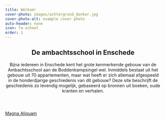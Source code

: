 ```yaml
---
title: Welkom!
cover-photo: images/achtergrond_donker.jpg
cover-photo-alt: example cover photo
auto-header: none
icon: fa-school
order: 1
---
```

<header>
  <h2 class="alt">De ambachtsschool in Enschede</h2>
  <p>Bijna iedereen in Enschede kent het grote kenmerkende gebouw van de Ambachtsschool aan de Boddenkampsingel wel. Inmiddels bestaat uit het gebouw uit 70 appartementen, maar wat heeft er zich allemaal afgespeeld in de honderdjarige geschiedenis van dit gebouw? Deze site beschrijft de geschiedenis zo levendig mogelijk, gebaseerd op bronnen uit boeken, oude kranten en verhalen.</p>
</header>

<footer>
  <a href="#portfolio" class="button scrolly">Magna Aliquam</a>
</footer>